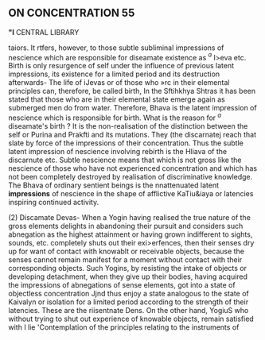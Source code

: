 ## **ON CONCENTRATION 55**

**"I** CENTRAL LIBRARY

taiors. It rtfers, however, to those subtle subliminal impressions of nescience which are responsible for diseamate existence as *<sup>a</sup>* I>eva etc. Birth is only resurgence of self under the influence of previous latent impressions, its existence for a limited period and its destruction afterwards- The life of iJevas or of those who »rc in their elemental principles can, therefore, be called birth, In the Sftihkhya Shtras it has been stated that those who are in their elemental state emerge again as submerged men do from water. Therefore, Bhava is the latent impression of nescience which is responsible for birth. What is the reason for *<sup>a</sup>* diseamate's birth ? It is the non-realisation of the distinction between the self or Purina and Prakfti and its mutations. They (the discarnatej reach that slate by force of the impressions of their concentration. Thus the subtle latent impression of nescience involving rebirth is the Hliava of the discarnute etc. Subtle nescience means that which is not gross like the nescience of those who have not experienced concentration and which has not been completely destroyed by realisation of discriminative knowledge. The Bhava of ordinary sentient beings is the nnattenuated latent **impressions** of nescience in the shape of afflictive KaTiu&iaya or latencies inspiring continued activity.

(2) Discamate Devas- When a Yogin having realised the true nature of the gross elements delights in abandoning their pursuit and considers such abnegation as the highest attainment or having grown indifferent to sights, sounds, etc. completely shuts out their exi>erfences, then their senses dry up for want of contact with knowablt or receivable objects, because the senses cannot remain manifest for a moment without contact with their corresponding objects. Such Yogins, by resisting the intake of objects or developing detachment, when they give up their bodies, having acquired the impressions of abnegations of sense elements, got into a state of objectless concentration Jjnd thus enjoy a state analogous to the state of Kaivalyn or isolation for a limited period according to the strength of their latencies. These are the riisentnate Dens. On the other hand, YogiuS who without trying to shut out experience of knowable objects, remain satisfied with I lie 'Contemplation of the principles relating to the instruments of